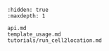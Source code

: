 ```{include} ../README.md

```

```{toctree}
:hidden: true
:maxdepth: 1

api.md
template_usage.md
tutorials/run_cell2location.md
```
